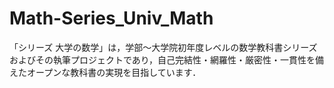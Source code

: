 # Math-Series_Univ_Math

「シリーズ 大学の数学」は，学部～大学院初年度レベルの数学教科書シリーズおよびその執筆プロジェクトであり，自己完結性・網羅性・厳密性・一貫性を備えたオープンな教科書の実現を目指しています．
